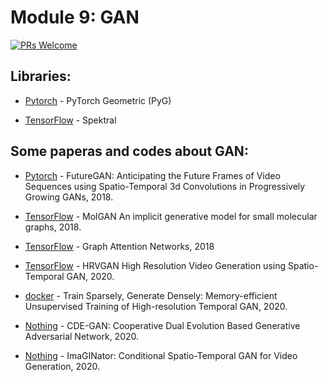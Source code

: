 # Module 9: GAN

[![PRs Welcome](https://img.shields.io/badge/PRs-welcome-brightgreen.svg?style=flat-square)](http://makeapullrequest.com)


## Libraries:

* [Pytorch](https://github.com/rusty1s/pytorch_geometric) - PyTorch Geometric (PyG)

* [TensorFlow](https://github.com/danielegrattarola/spektral) - Spektral


## Some paperas and codes about GAN:

* [Pytorch](https://github.com/TUM-LMF/FutureGAN) - FutureGAN: Anticipating the Future Frames of Video Sequences using Spatio-Temporal 3d Convolutions in Progressively Growing GANs, 2018.

* [TensorFlow](https://github.com/nicola-decao/MolGAN) - MolGAN An implicit generative model for small molecular graphs, 2018.

* [TensorFlow](https://github.com/danielegrattarola/keras-gat) - Graph Attention Networks, 2018

* [TensorFlow](https://github.com/abhinavsagar/hrvgan) - HRVGAN High Resolution Video Generation using Spatio-Temporal GAN, 2020.

* [docker](https://github.com/pfnet-research/tgan2) - Train Sparsely, Generate Densely: Memory-efficient Unsupervised Training of High-resolution Temporal GAN, 2020.

* [Nothing](https://shiming-chen.github.io/CDE-GAN-website/CDE-GAN.html) - CDE-GAN: Cooperative Dual Evolution Based Generative Adversarial Network, 2020.

* [Nothing](https://github.com/wyhsirius/ImaGINator) - ImaGINator: Conditional Spatio-Temporal GAN for Video Generation, 2020.














